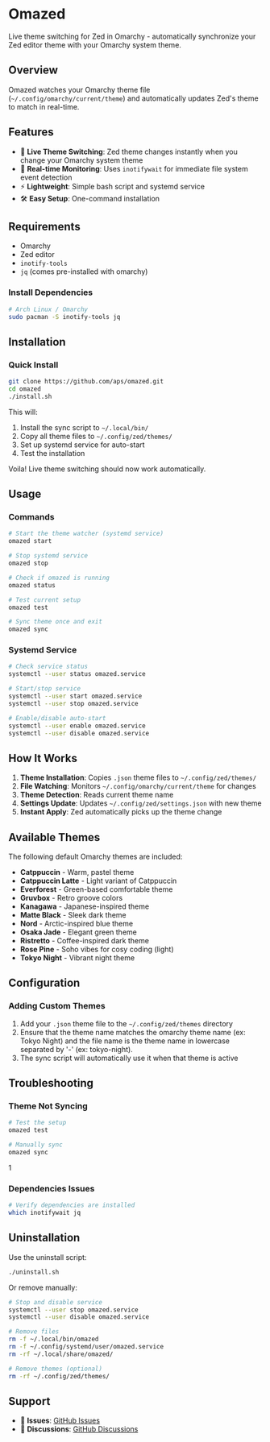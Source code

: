 # Omazed

Live theme switching for Zed in Omarchy - automatically synchronize your Zed editor theme with your Omarchy system theme.

## Overview

Omazed watches your Omarchy theme file (`~/.config/omarchy/current/theme`) and automatically updates Zed's theme to match in real-time.

## Features

- 🎨 **Live Theme Switching**: Zed theme changes instantly when you change your Omarchy system theme
- 🔄 **Real-time Monitoring**: Uses `inotifywait` for immediate file system event detection
- ⚡ **Lightweight**: Simple bash script and systemd service
- 🛠️ **Easy Setup**: One-command installation

## Requirements

- Omarchy
- Zed editor
- `inotify-tools`
- `jq` (comes pre-installed with omarchy)

### Install Dependencies

```bash
# Arch Linux / Omarchy
sudo pacman -S inotify-tools jq
```

## Installation

### Quick Install

```bash
git clone https://github.com/aps/omazed.git
cd omazed
./install.sh
```

This will:
1. Install the sync script to `~/.local/bin/`
2. Copy all theme files to `~/.config/zed/themes/`
3. Set up systemd service for auto-start
4. Test the installation

Voila! Live theme switching should now work automatically.

## Usage

### Commands
```bash
# Start the theme watcher (systemd service)
omazed start

# Stop systemd service
omazed stop

# Check if omazed is running
omazed status

# Test current setup
omazed test

# Sync theme once and exit
omazed sync
```

### Systemd Service
```bash
# Check service status
systemctl --user status omazed.service

# Start/stop service
systemctl --user start omazed.service
systemctl --user stop omazed.service

# Enable/disable auto-start
systemctl --user enable omazed.service
systemctl --user disable omazed.service
```

## How It Works

1. **Theme Installation**: Copies `.json` theme files to `~/.config/zed/themes/`
2. **File Watching**: Monitors `~/.config/omarchy/current/theme` for changes
3. **Theme Detection**: Reads current theme name
4. **Settings Update**: Updates `~/.config/zed/settings.json` with new theme
5. **Instant Apply**: Zed automatically picks up the theme change

## Available Themes

The following default Omarchy themes are included:
- **Catppuccin** - Warm, pastel theme
- **Catppuccin Latte** - Light variant of Catppuccin
- **Everforest** - Green-based comfortable theme
- **Gruvbox** - Retro groove colors
- **Kanagawa** - Japanese-inspired theme
- **Matte Black** - Sleek dark theme
- **Nord** - Arctic-inspired blue theme
- **Osaka Jade** - Elegant green theme
- **Ristretto** - Coffee-inspired dark theme
- **Rose Pine** - Soho vibes for cosy coding (light)
- **Tokyo Night** - Vibrant night theme

## Configuration

### Adding Custom Themes

1. Add your `.json` theme file to the `~/.config/zed/themes` directory
2. Ensure that the theme name matches the omarchy theme name (ex: Tokyo Night) and the file name is the theme name in lowercase separated by '-' (ex: tokyo-night).
3. The sync script will automatically use it when that theme is active

## Troubleshooting

### Theme Not Syncing

```bash
# Test the setup
omazed test

# Manually sync
omazed sync

```

1
### Dependencies Issues

```bash
# Verify dependencies are installed
which inotifywait jq
```

## Uninstallation
Use the uninstall script:
```bash
./uninstall.sh
```
Or remove manually:
```bash
# Stop and disable service
systemctl --user stop omazed.service
systemctl --user disable omazed.service

# Remove files
rm -f ~/.local/bin/omazed
rm -f ~/.config/systemd/user/omazed.service
rm -rf ~/.local/share/omazed/

# Remove themes (optional)
rm -rf ~/.config/zed/themes/
```

## Support

- 🐛 **Issues**: [GitHub Issues](https://github.com/aps/omazed/issues)
- 💬 **Discussions**: [GitHub Discussions](https://github.com/aps/omazed/discussions)
